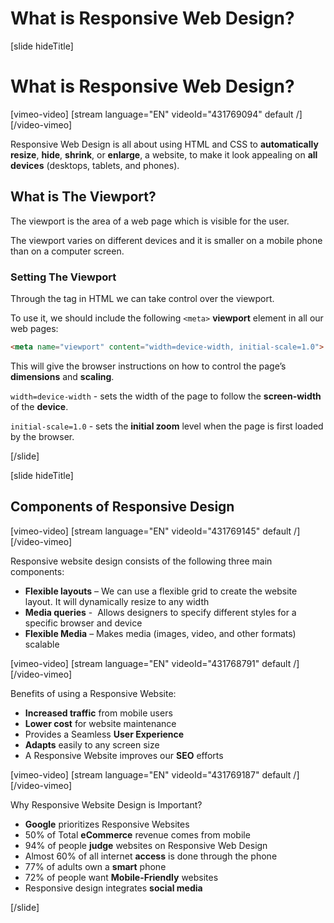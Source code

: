 # What is Responsive Web Design?

[slide hideTitle]
# What is Responsive Web Design?

[vimeo-video]
[stream language="EN" videoId="431769094" default /]
[/video-vimeo]

Responsive Web Design is all about using HTML and CSS to **automatically resize**, **hide**, **shrink**, or **enlarge**, a website, to make it look appealing on **all devices** (desktops, tablets, and phones).

## What is The Viewport?

The viewport is the area of a web page which is visible for the user.

The viewport varies on different devices and it is smaller on a mobile phone than on a computer screen.

### Setting The Viewport

Through the <meta> tag in HTML we can take control over the viewport.

To use it, we should include the following `<meta>` **viewport** element in all our web pages:
```html
<meta name="viewport" content="width=device-width, initial-scale=1.0">
```

This will give the browser instructions on how to control the page’s **dimensions** and **scaling**.

`width=device-width` - sets the width of the page to follow the **screen-width** of the **device**.

`initial-scale=1.0` - sets the **initial zoom** level when the page is first loaded by the browser.

[/slide]

[slide hideTitle]

## Components of Responsive Design

[vimeo-video]
[stream language="EN" videoId="431769145" default /]
[/video-vimeo]

Responsive website design consists of the following three main components:
* **Flexible layouts** – We can use a flexible grid to create the website layout. It will dynamically resize to any width
* **Media queries** -  Allows designers to specify different styles for a specific browser and device
* **Flexible Media** – Makes media (images, video, and other formats) scalable

[vimeo-video]
[stream language="EN" videoId="431768791" default /]
[/video-vimeo]

Benefits of using a Responsive Website:
* **Increased traffic** from mobile users
* **Lower cost** for website maintenance
* Provides a Seamless **User Experience**
* **Adapts** easily to any screen size
* A Responsive Website improves our **SEO** efforts

[vimeo-video]
[stream language="EN" videoId="431769187" default /]
[/video-vimeo]

Why Responsive Website Design is Important?
* **Google** prioritizes Responsive Websites
* 50% of Total **eCommerce** revenue comes from mobile
* 94% of people **judge** websites on Responsive Web Design
* Almost 60% of all internet **access** is done through the phone
* 77% of adults own a **smart** phone
* 72% of people want **Mobile-Friendly** websites
* Responsive design integrates **social media**

[/slide]
